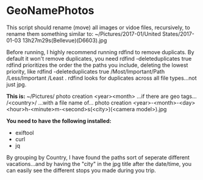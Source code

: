 # GeoNamePhotos
  
  This script should rename (move) all images or vidoe files, recursively, to rename them something similar to:
  ~/Pictures/2017-01/United States/2017-01-03 13h27m29s(Bellevue)(D6603).jpg

  Before running, I highly recommend running rdfind to remove duplicats. By default it won't remove duplicates, you need rdfind -deleteduplicates true 
  rdfind prioritizes the order the the paths you include, deleting the lowest priority, like rdfind -deleteduplicates true /Most/Important/Path /Less/Important /Least .
  rdfind looks for duplicates across all file types...not just jpg.
  
  **This is:**
  ~/Pictures/
  photo creation \<year\>\<month\>
  ...if there are geo tags...
  /\<country\>/
  ...with a file name of...
  photo creation \<year\>-\<month\>-\<day\> \<hour\>h-\<minute\>m-\<second\>s(\<city\>)(\<camera model\>).jpg
  
  **You need to have the following installed:**
  - exiftool
  - curl
  - jq
  
  
  By grouping by Country, I have found the paths sort of seperate different vacations...and by having the "city" in the jpg title after the date/time, you can easily see the different stops you made during you trip.
  
